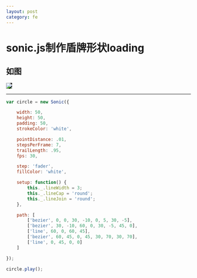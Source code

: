 ```yaml
---
layout: post
category: fe
---
```


# sonic.js制作盾牌形状loading

## 如图

<img src="http://ww1.sinaimg.cn/thumb300/89d0a2e1jw1f7k2y2x1h7j20qo0qowha.jpg" style="background:#000;">

---

```javascript
var circle = new Sonic({

    width: 50,
    height: 50,
    padding: 50,
    strokeColor: 'white',

    pointDistance: .01,
    stepsPerFrame: 7,
    trailLength: .95,
    fps: 30,

    step: 'fader',
    fillColor: 'white',

    setup: function() {
        this._.lineWidth = 3;
        this._.lineCap = 'round';
        this._.lineJoin = 'round';
    },

    path: [
        ['bezier', 0, 0, 30, -10, 0, 5, 30, -5],
        ['bezier', 30, -10, 60, 0, 30, -5, 45, 0],
        ['line', 60, 0, 60, 45],
        ['bezier', 60, 45, 0, 45, 30, 70, 30, 70],
        ['line', 0, 45, 0, 0]
    ]

});

circle.play();
```
